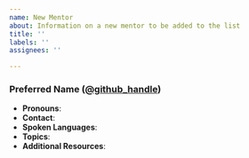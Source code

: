 ```yaml
---
name: New Mentor
about: Information on a new mentor to be added to the list
title: ''
labels: ''
assignees: ''

---
```


<!--
Preferred Name: This is optional, you can go by just your online handle if you prefer

Github Handle: This can be any handle, github is just recommended, but this section is not a substitute for the contact section

Pronouns: This section is optional, if you'd prefer to leave this blank or remove it that's fine, but it's helpful to gender non-conforming people if everyone has their pronouns so they don't feel singled out and normalizing specifying your pronouns gives everyone more freedom of expression.

Contact: your preferred method of contact

Spoken Languages: Languages you're comfortable mentoring in; if you do not specify this English will be assumed. Please _emphasise_ your preferred language if you list more than one.

Topics: topics of interest or projects that you work on that you're comfortable mentoring.

Additional resources: Any other learning resources that you maintain that you would like to share

# Example

### Jane Lusby ([@yaahc](https://github.com/yaahc))
* **Pronouns**: she/her
* **Contact**: Twitter ([@yaahc_](https://twitter.com/yaahc_))
* **Spoken Languages**: English
* **Topics**: Beginners, community outreach, cargo, clippy, tracing, CLI

-->

### Preferred Name ([@github_handle](url:://to.github.com/handle))
* **Pronouns**:
* **Contact**:
* **Spoken Languages**:
* **Topics**:
* **Additional Resources**:
